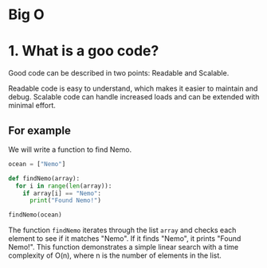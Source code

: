 # Big O

# 1. What is a goo code?

Good code can be described in two points: Readable and Scalable.

Readable code is easy to understand, which makes it easier to maintain and debug. Scalable code can handle increased loads and can be extended with minimal effort.

## For example

We will write a function to find Nemo.

```python
ocean = ["Nemo"]

def findNemo(array):
  for i in range(len(array)):
    if array[i] == "Nemo":
      print("Found Nemo!")

findNemo(ocean)
```

The function `findNemo` iterates through the list `array` and checks each element to see if it matches "Nemo". If it finds "Nemo", it prints "Found Nemo!". This function demonstrates a simple linear search with a time complexity of O(n), where n is the number of elements in the list.